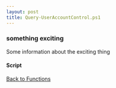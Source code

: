 ```yaml
---
layout: post
title: Query-UserAccountControl.ps1
---
```


### something exciting

Some information about the exciting thing

#### Script

<script src="https://gist-it.appspot.com/github.com/BanterBoy/scripts-blog/blob/master/PowerShell/functions/Query-UserAccountControl.ps1"></script>

<a href="/menu/_pages/functions.html">Back to Functions</a>
